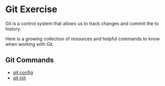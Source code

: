 # Git Exercise
Git is a control system that allows us to track changes and commit the to history.

Here is a growing collection of resources and helpful commands to know when working with Git.

## Git Commands
- [git config](./Commands/config.md)
- [git init](./Commands/init.md)
